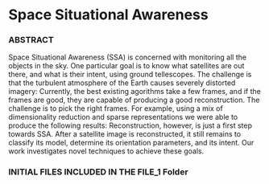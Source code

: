 # Space Situational Awareness


### ABSTRACT 

Space Situational Awareness (SSA) is concerned with monitoring all the objects in the sky. One particular goal is to know what satellites are out there, and what is their intent, using ground tellescopes. The challenge is that the turbulent atmosphere of the Earth causes severely distorted imagery:
Currently, the best existing agorithms take a few frames, and if the frames are good, they are capable of producing a good reconstruction. The challenge is to pick the right frames. For example, using a mix of dimensionality reduction and sparse representations we were able to produce the following results:
Reconstruction, however, is just a first step towards SSA. After a satellite image is reconstructed, it still remains to classify its model, determine its orientation parameters, and its intent. Our work investigates novel techniques to achieve these goals.


### INITIAL FILES INCLUDED IN THE FILE_1 Folder 


  



